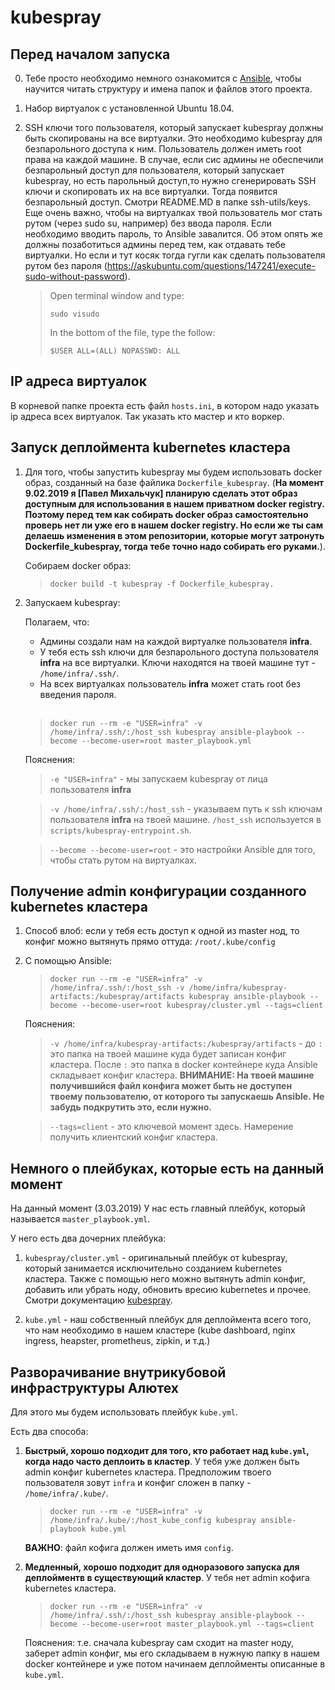 # kubespray

## Перед началом запуска

0. Тебе просто необходимо немного ознакомится с [Ansible](https://www.ansible.com/resources/get-started), чтобы научится читать структуру и имена папок и файлов этого проекта.

1. Набор виртуалок с установленной Ubuntu 18.04.

1. SSH ключи того пользователя, который запускает kubespray должны быть скопированы на все виртуалки. Это необходимо kubespray для безпарольного доступа к ним. Пользователь должен иметь root права на каждой машине. В случае, если сис админы не обеспечили безпарольный доступ для пользователя, который запускает kubespray, но есть парольный доступ,то нужно сгенерировать SSH ключи и скопировать их на все виртуалки. Тогда появится безпарольный доступ. Смотри README.MD в папке ssh-utils/keys. Еще очень важно, чтобы на виртуалках твой пользователь мог стать рутом (через sudo su, например) без ввода пароля. Если необходимо вводить пароль, то Ansible завалится. Об этом опять же должны позаботиться админы перед тем, как отдавать тебе виртуалки. Но если и тут косяк тогда гугли как сделать пользователя рутом без пароля (https://askubuntu.com/questions/147241/execute-sudo-without-password).

   > Open terminal window and type:
   >
   > `sudo visudo`
   >
   > In the bottom of the file, type the follow:
   >
   > `$USER ALL=(ALL) NOPASSWD: ALL`

## IP адреса виртуалок

В корневой папке проекта есть файл `hosts.ini`, в котором надо указать ip адреса всех виртуалок. Так указать кто мастер и кто воркер.

## Запуск деплоймента kubernetes кластера

1. Для того, чтобы запустить kubespray мы будем использовать docker образ, созданный на базе файлика `Dockerfile_kubespray`. (**На момент 9.02.2019 я [Павел Михальчук] планирую сделать этот образ доступным для использования в нашем приватном docker registry. Поэтому перед тем как собирать docker образ самостоятельно проверь нет ли уже его в нашем docker registry. Но если же ты сам делаешь изменения в этом репозитории, которые могут затронуть Dockerfile_kubespray, тогда тебе точно надо собирать его руками.**).

   Собираем docker образ:

   > `docker build -t kubespray -f Dockerfile_kubespray.`

2. Запускаем kubespray:

   Полагаем, что:

   - Админы создали нам на каждой виртуалке пользователя **infra**.
   - У тебя есть ssh ключи для безпарольного доступа пользователя **infra** на все виртуалки. Ключи находятся на твоей машине тут - `/home/infra/.ssh/`.
   - На всех виртуалках пользователь **infra** может стать root без введения пароля.<br/><br/>

   > `docker run --rm -e "USER=infra" -v /home/infra/.ssh/:/host_ssh kubespray ansible-playbook --become --become-user=root master_playbook.yml`

   Пояснения:

   > `-e "USER=infra"` - мы запускаем kubespray от лица пользователя **infra**

   > `-v /home/infra/.ssh/:/host_ssh` - указываем путь к ssh ключам пользователя **infra** на твоей машине. `/host_ssh` используется в `scripts/kubespray-entrypoint.sh`.

   > `--become --become-user=root` - это настройки Ansible для того, чтобы стать рутом на виртуалках.

## Получение admin конфигурации созданного kubernetes кластера

1. Способ влоб: если у тебя есть доступ к одной из master нод, то конфиг можно вытянуть прямо оттуда: `/root/.kube/config`

2. С помощью Ansible:

   > `docker run --rm -e "USER=infra" -v /home/infra/.ssh/:/host_ssh -v /home/infra/kubespray-artifacts:/kubespray/artifacts kubespray ansible-playbook --become --become-user=root kubespray/cluster.yml --tags=client`

   Пояснения:

   > `-v /home/infra/kubespray-artifacts:/kubespray/artifacts` - до `:` это папка на твоей машине куда будет записан конфиг кластера. После `:` это папка в docker контейнере куда Ansible складывает конфиг кластера. **ВНИМАНИЕ: На твоей машине получившийся файл конфига может быть не доступен твоему пользователю, от которого ты запускаешь Ansible. Не забудь подкрутить это, если нужно.**

   > `--tags=client` - это ключевой момент здесь. Намерение получить клиентский конфиг кластера.

## Немного о плейбуках, которые есть на данный момент

На данный момент (3.03.2019) У нас есть главный плейбук, который называется `master_playbook.yml`.

У него есть два дочерних плейбука:

1. `kubespray/cluster.yml` - оригинальный плейбук от kubespray, который занимается исключительно созданием kubernetes кластера. Также с помощью него можно вытянуть admin конфиг, добавить или убрать ноду, обновить вресию kubernetes и прочее. Смотри документацию [kubespray](https://github.com/kubernetes-sigs/kubespray).

2. `kube.yml` - наш собственный плейбук для деплоймента всего того, что нам необходимо в нашем кластере (kube dashboard, nginx ingress, heapster, prometheus, zipkin, и т.д.)

## Разворачивание внутрикубовой инфраструктуры Алютех

Для этого мы будем использовать плейбук `kube.yml`.

Есть два способа:

1. **Быстрый, хорошо подходит для того, кто работает над `kube.yml`, когда надо часто деплоить в кластер**. У тебя уже должен быть admin конфиг kubernetes кластера. Предположим твоего пользователя зовут `infra` и конфиг сложен в папку - `/home/infra/.kube/`.

   > `docker run --rm -e "USER=infra" -v /home/infra/.kube/:/host_kube_config kubespray ansible-playbook kube.yml`

   **ВАЖНО**: файл кофига должен иметь имя `config`.

2. **Медленный, хорошо подходит для одноразового запуска для деплойментв в существующий кластер**. У тебя нет admin кофига kubernetes кластера.

   > `docker run --rm -e "USER=infra" -v /home/infra/.ssh/:/host_ssh kubespray ansible-playbook --become --become-user=root master_playbook.yml --tags=client`

   Пояснения: т.е. сначала kubespray сам сходит на master ноду, заберет admin конфиг, мы его складываем в нужную папку в нашем docker контейнере и уже потом начинаем деплойменты описанные в `kube.yml`.
